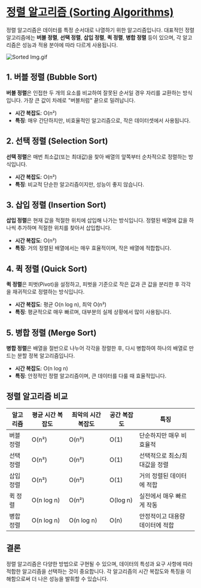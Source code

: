 # [정렬 알고리즘 (Sorting Algorithms)](./src/sortedAlgorithm)

정렬 알고리즘은 데이터를 특정 순서대로 나열하기 위한 알고리즘입니다. 대표적인 정렬 알고리즘에는 **버블 정렬**, **선택 정렬**, **삽입 정렬**, **퀵 정렬**, **병합 정렬** 등이 있으며, 각 알고리즘은 성능과 적용 분야에 따라 다르게 사용됩니다.

![Sorted Img.gif](https://miro.medium.com/v2/resize:fit:1400/format:webp/1*bPpvELo9_QqQsDz7CSbwXQ.gif)

## 1. 버블 정렬 (Bubble Sort)

**버블 정렬**은 인접한 두 개의 요소를 비교하여 잘못된 순서일 경우 자리를 교환하는 방식입니다. 가장 큰 값이 차례로 "버블처럼" 끝으로 밀려납니다.

- **시간 복잡도**: O(n²)
- **특징**: 매우 간단하지만, 비효율적인 알고리즘으로, 작은 데이터셋에서 사용됩니다.

## 2. 선택 정렬 (Selection Sort)

**선택 정렬**은 매번 최소값(또는 최대값)을 찾아 배열의 앞쪽부터 순차적으로 정렬하는 방식입니다.

- **시간 복잡도**: O(n²)
- **특징**: 비교적 단순한 알고리즘이지만, 성능이 좋지 않습니다.

## 3. 삽입 정렬 (Insertion Sort)

**삽입 정렬**은 현재 값을 적절한 위치에 삽입해 나가는 방식입니다. 정렬된 배열에 값을 하나씩 추가하며 적절한 위치를 찾아서 삽입합니다.

- **시간 복잡도**: O(n²)
- **특징**: 거의 정렬된 배열에서는 매우 효율적이며, 작은 배열에 적합합니다.

## 4. 퀵 정렬 (Quick Sort)

**퀵 정렬**은 피벗(Pivot)을 설정하고, 피벗을 기준으로 작은 값과 큰 값을 분리한 후 각각을 재귀적으로 정렬하는 방식입니다.

- **시간 복잡도**: 평균 O(n log n), 최악 O(n²)
- **특징**: 평균적으로 매우 빠르며, 대부분의 실제 상황에서 많이 사용됩니다.

## 5. 병합 정렬 (Merge Sort)

**병합 정렬**은 배열을 절반으로 나누어 각각을 정렬한 후, 다시 병합하여 하나의 배열로 만드는 분할 정복 알고리즘입니다.

- **시간 복잡도**: O(n log n)
- **특징**: 안정적인 정렬 알고리즘이며, 큰 데이터를 다룰 때 효율적입니다.

## 정렬 알고리즘 비교

| 알고리즘    | 평균 시간 복잡도 | 최악의 시간 복잡도 | 공간 복잡도 | 특징                                 |
|-------------|-------------------|---------------------|-------------|--------------------------------------|
| 버블 정렬   | O(n²)              | O(n²)               | O(1)        | 단순하지만 매우 비효율적             |
| 선택 정렬   | O(n²)              | O(n²)               | O(1)        | 선택적으로 최소/최대값을 정렬        |
| 삽입 정렬   | O(n²)              | O(n²)               | O(1)        | 거의 정렬된 데이터에 적합            |
| 퀵 정렬     | O(n log n)         | O(n²)               | O(log n)    | 실전에서 매우 빠르게 작동            |
| 병합 정렬   | O(n log n)         | O(n log n)          | O(n)        | 안정적이고 대용량 데이터에 적합      |

## 결론

정렬 알고리즘은 다양한 방법으로 구현될 수 있으며, 데이터의 특성과 요구 사항에 따라 적합한 알고리즘을 선택하는 것이 중요합니다. 각 알고리즘의 시간 복잡도와 특징을 이해함으로써 더 나은 성능을 발휘할 수 있습니다.

